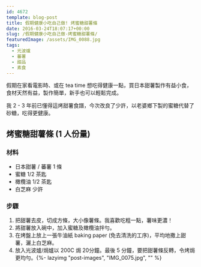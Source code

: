 ```yaml
---
id: 4672
template: blog-post
title: 假期健康小吃自己做! 烤蜜糖甜薯條
date: 2016-03-24T18:07:17+00:00
slug: /假期健康小吃自己做-烤蜜糖甜薯條/
featuredImage: /assets/IMG_0088.jpg
tags:
  - 光波爐
  - 蕃薯
  - 甜品
  - 素食
---
```

假期在家看電影時、或在 tea time 想吃得健康一點，買日本甜薯製作有益小食，食材天然有益，製作簡單，新手也可以輕鬆完成。

<!--more-->

我 2 - 3 年前已懂得這烤甜薯食譜，今次改良了少許，以老婆鄉下製的蜜糖代替了砂糖，吃得更健康。

## 烤蜜糖甜薯條 (1 人份量)

### 材料

* 日本甜薯 / 蕃薯 1 條
* 蜜糖 1/2 茶匙
* 橄欖油 1/2 茶匙
* 白芝麻 少許

### 步驟

1.   把甜薯去皮，切成方條，大小像薯條。我喜歡吃粗一點，薯味更濃！
2.   將甜薯放入碗中，加入蜜糖及橄欖油拌勻。
3.   在烤盤上放上一張牛油紙 baking paper (免去清洗的工序)，平均地撒上甜薯，灑上白芝麻。
4.   放入光波爐/焗爐以 200C 焗 20分鐘。最後 5 分鐘，要把甜薯條反轉，令烤焗更均勻。{%- lazyimg "post-images", "IMG_0075.jpg", "" %}
